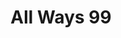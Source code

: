 ---
title: "All Ways 99"
url: /bayamon/all-ways-99-av-ramon-luis-rivera-av-comerio/
shop: variety store
---
